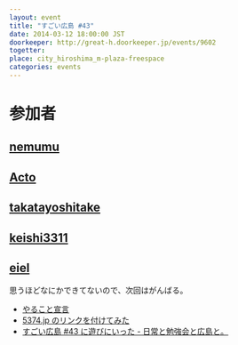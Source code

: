 ```yaml
---
layout: event
title: "すごい広島 #43"
date: 2014-03-12 18:00:00 JST
doorkeeper: http://great-h.doorkeeper.jp/events/9602
togetter: 
place: city_hiroshima_m-plaza-freespace
categories: events
---
```


# 参加者


## [nemumu](https://github.com/nemumu)


## [Acto](https://github.com/Acto)


## [takatayoshitake](http://twitter.com/takatayoshitake)


## [keishi3311](https://github.com/keishi3311)


## [eiel](http://eiel.info/)

思うほどなにかできてないので、次回はがんばる。

* [やること宣言](https://github.com/great-h/great-h.github.io/issues/740)
* [5374.jp のリンクを付けてみた](https://github.com/great-h/great-h.github.io/pull/745)
* [すごい広島 #43 に遊びにいった - 日常と勉強会と広島と。](http://eielh-life.tumblr.com/post/79378074873/43)
